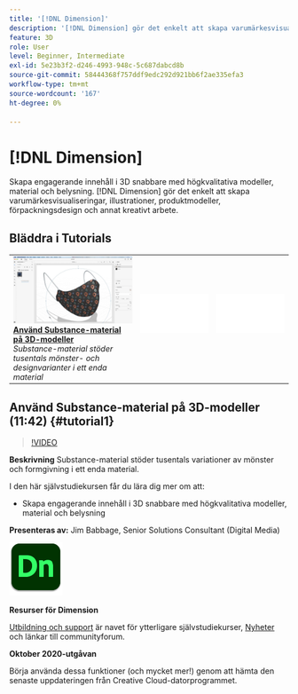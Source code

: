 ```yaml
---
title: '[!DNL Dimension]'
description: '[!DNL Dimension] gör det enkelt att skapa varumärkesvisualiseringar, illustrationer, produktmodeller, förpackningsdesign och annat kreativt arbete'
feature: 3D
role: User
level: Beginner, Intermediate
exl-id: 5e23b3f2-d246-4993-948c-5c687dabcd8b
source-git-commit: 58444368f757ddf9edc292d921bb6f2ae335efa3
workflow-type: tm+mt
source-wordcount: '167'
ht-degree: 0%

---
```


# [!DNL Dimension]

Skapa engagerande innehåll i 3D snabbare med högkvalitativa modeller, material och belysning. [!DNL Dimension] gör det enkelt att skapa varumärkesvisualiseringar, illustrationer, produktmodeller, förpackningsdesign och annat kreativt arbete.

## Bläddra i Tutorials

<table style="table-layout:fixed">
<tr>
 <td>
   <a href="dimension.md#tutorial1">
      <img alt="Använda Substance-material på 3D-modeller" src="../assets/dimension_substanceAndGraphics_babbage_thumbnail.jpg" />
   </a>
    <div>
   <a href="dimension.md#tutorial1"><strong>Använd Substance-material på 3D-modeller</strong></a>
    </div>
    <em>Substance-material stöder tusentals mönster- och designvarianter i ett enda material</em>
    <br>
  </td>
  <td>
    <img alt="Avgränsare" src="../assets/Whitespacer.png" />
    <div>
    <br>
  </td>
  <td>
    <img alt="Avgränsare" src="../assets/Whitespacer.png" />
    <div>
    <br>
  </td>
</tr>
</table>

## Använd Substance-material på 3D-modeller (11:42) {#tutorial1}

>[!VIDEO](https://video.tv.adobe.com/v/326944?hidetitle=true)

**Beskrivning**
Substance-material stöder tusentals variationer av mönster och formgivning i ett enda material.

I den här självstudiekursen får du lära dig mer om att:
* Skapa engagerande innehåll i 3D snabbare med högkvalitativa modeller, material och belysning

**Presenteras av:**
Jim Babbage, Senior Solutions Consultant (Digital Media)

![Dimensionens logotyp](../assets/dn_appicon_96.png)

**Resurser för Dimension**

[Utbildning och support](https://helpx.adobe.com/support/dimension.html) är navet för ytterligare självstudiekurser, [Nyheter](https://helpx.adobe.com/dimension/user-guide.html/dimension/using/whats-new.ug.html) och länkar till communityforum.

**Oktober 2020-utgåvan**

Börja använda dessa funktioner (och mycket mer!) genom att hämta den senaste uppdateringen från Creative Cloud-datorprogrammet.
